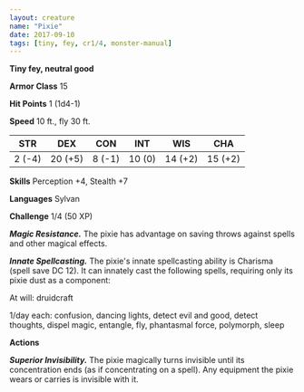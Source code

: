 ```yaml
---
layout: creature
name: "Pixie"
date: 2017-09-10
tags: [tiny, fey, cr1/4, monster-manual]
---
```


**Tiny fey, neutral good**

**Armor Class** 15

**Hit Points** 1 (1d4-1)

**Speed** 10 ft., fly 30 ft.

|   STR   |   DEX   |   CON   |   INT   |   WIS   |   CHA   |
|:-----:|:-----:|:-----:|:-----:|:-----:|:-----:|
| 2 (-4) | 20 (+5) | 8 (-1) | 10 (0) | 14 (+2) | 15 (+2) |

**Skills** Perception +4, Stealth +7

**Languages** Sylvan

**Challenge** 1/4 (50 XP)

***Magic Resistance.*** The pixie has advantage on saving throws against spells and other magical effects.

***Innate Spellcasting.*** The pixie's innate spellcasting ability is Charisma (spell save DC 12). It can innately cast the following spells, requiring only its pixie dust as a component: 

At will: druidcraft

1/day each: confusion, dancing lights, detect evil and good, detect thoughts, dispel magic, entangle, fly, phantasmal force, polymorph, sleep

**Actions**

***Superior Invisibility.*** The pixie magically turns invisible until its concentration ends (as if concentrating on a spell). Any equipment the pixie wears or carries is invisible with it.

